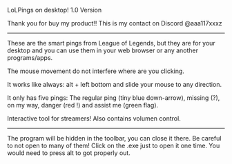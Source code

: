 LoLPings on desktop! 1.0 Version
  
Thank you for buy my product!!
This is my contact on Discord @aaa117xxxz

----

These are the smart pings from League of Legends, but they are for your desktop and you can use them in your web browser or any another programs/apps.

The mouse movement do not interfere where are you clicking.

It works like always: alt + left bottom and slide your mouse to any direction.

It only has five pings: The regular ping (tiny blue down-arrow), missing (?), on my way, danger (red !) and assist me (green flag).

Interactive tool for streamers! Also contains volumen control.

----

The program will be hidden in the toolbar, you can close it there. Be careful to not open to many of them!
Click on the .exe just to open it one time. You would need to press alt to got properly out.
